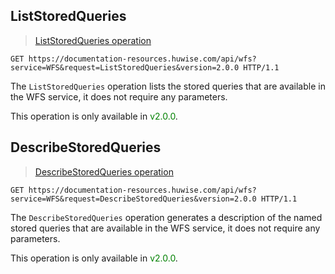 ## ListStoredQueries

> [ListStoredQueries operation](https://documentation-resources.huwise.com/api/wfs?service=WFS&request=ListStoredQueries&version=2.0.0)

>

```http
GET https://documentation-resources.huwise.com/api/wfs?service=WFS&request=ListStoredQueries&version=2.0.0 HTTP/1.1
```

The `ListStoredQueries` operation lists the stored queries that are available in the WFS service, it does not require any parameters.

This operation is only available in <span style="color:green">v2.0.0</span>.

## DescribeStoredQueries

> [DescribeStoredQueries operation](https://documentation-resources.huwise.com/api/wfs?service=WFS&request=DescribeStoredQueries&version=2.0.0)

>

```http
GET https://documentation-resources.huwise.com/api/wfs?service=WFS&request=DescribeStoredQueries&version=2.0.0 HTTP/1.1
```

The `DescribeStoredQueries` operation generates a description of the named stored queries that are available in the WFS service, it does not require any parameters.

This operation is only available in <span style="color:green">v2.0.0</span>.
